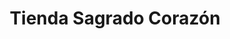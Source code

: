 ---
title: "Tienda Sagrado Corazón"
url: /san-lucas-toliman/tienda-sagrado-corazon/
shop: Lebensmittel
---